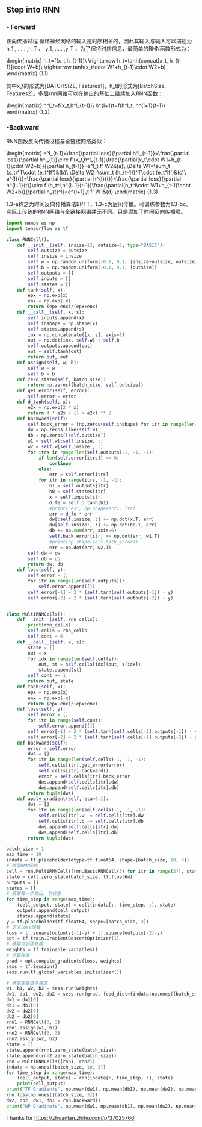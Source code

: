 
## Step into RNN

### - Forward

正向传播过程
循环神经网络的输入是时序相关的，因此其输入与输入可以描述为 h_1 , ..... ,h_T 、 y_1, ..... ,y_T ，为了保持时序信息，最简单的RNN函数形式为：

\begin{matrix} h_t=f(x_t,h_{t-1})\\ \rightarrow h_t=tanh(concat[x_t, h_{t-1}]\cdot W+b)\ \rightarrow tanh(x_t\cdot W1+h_{t-1}\cdot W2+b) \end{matrix} (1.1)

其中x_t的形式为[BATCHSIZE, Features1]，h_t的形式为[BatchSize, Features2]。多层rnn网络可以在输出的基础上继续加入RNN函数：

\begin{matrix} h^l_t=f(x_t,h^l_{t-1})\ h^{l+1}t=f(h^l_t, h^{l+1}{t-1}) \end{matrix} (1.2)

### -Backward
RNN函数反向传播过程与全链接网络类似：

\begin{matrix} e^l_{t-1}=\frac{\partial loss}{\partial h^l_{t-1}}=\frac{\partial loss}{\partial h^l_{t}}\circ f'(x_t,h^l_{t-1})\frac{\partial(x_t\cdot W1+h_{t-1}\cdot W2+b)}{\partial h_{t-1}}=e^l_t f' W2&(a)\\ \Delta W1=\sum_t (x_t)^T\cdot (e_t^lf')&(b)\\ \Delta W2=\sum_t (h_{t-1})^T\cdot (e_t^lf')&(c)\\ e^{l}{t}=\frac{\partial loss}{\partial h^{l}{t}}=\frac{\partial loss}{\partial h^{l+1}{t}}\circ f'(h_t^l,h^{l+1}{t-1})\frac{\partial(h_t^l\cdot W1+h_{t-1}\cdot W2+b)}{\partial h_{t}^l}=e^{l+1}_t f' W1&(d) \end{matrix} (1.3)

1.3-a称之为时间反向传播算法BPTT，1.3-c为层间传播。可训练参数为1.3-bc。实际上传统的RNN网络与全链接网络并无不同。只是添加了时间反向传播项。




```python
import numpy as np
import tensorflow as tf

class RNNCell():
    def __init__(self, insize=12, outsize=6, type="BASIC"):
        self.outsize = outsize
        self.insize = insize
        self.w = np.random.uniform(-0.1, 0.1, [insize+outsize, outsize])
        self.b = np.random.uniform(-0.1, 0.1, [outsize])
        self.outputs = []
        self.inputs = []
        self.states = []
    def tanh(self, x):
        epx = np.exp(x)
        enx = np.exp(-x)
        return (epx-enx)/(epx+enx)
    def __call__(self, x, s):
        self.inputs.append(x)
        self.inshape = np.shape(x)
        self.states.append(s)
        inx = np.concatenate([x, s], axis=1)
        out = np.dot(inx, self.w) + self.b
        self.outputs.append(out)
        out = self.tanh(out)
        return out, out
    def assign(self, w, b):
        self.w = w
        self.b = b
    def zero_state(self, batch_size):
        return np.zeros([batch_size, self.outsize])
    def get_error(self, error):
        self.error = error
    def d_tanh(self, x):
        e2x = np.exp(2 * x)
        return 4 * e2x / (1 + e2x) ** 2
    def backward(self):
        self.back_error = [np.zeros(self.inshape) for itr in range(len(self.outputs))]
        dw = np.zeros_like(self.w)
        db = np.zeros([self.outsize])
        w1 = self.w[:self.insize, :]
        w2 = self.w[self.insize:, :]
        for itrs in range(len(self.outputs)-1, -1, -1):
            if len(self.error[itrs]) == 0:
                continue
            else:
                err = self.error[itrs]
            for itr in range(itrs, -1, -1):
                h1 = self.outputs[itr]
                h0 = self.states[itr]
                x = self.inputs[itr]
                d_fe = self.d_tanh(h1)
                #print("es", np.shape(err), itr)
                err = d_fe * err
                dw[:self.insize, :] += np.dot(x.T, err)
                dw[self.insize:, :] += np.dot(h0.T, err)
                db += np.sum(err, axis=0)
                self.back_error[itr] += np.dot(err, w1.T)
                #print(np.shape(self.back_error))
                err = np.dot(err, w2.T)
        self.dw = dw
        self.db = db
        return dw, db
    def loss(self, y):
        self.error = []
        for itr in range(len(self.outputs)):
            self.error.append([])
        self.error[-1] = 2 * (self.tanh(self.outputs[-1]) - y)
        self.error[-2] = 2 * (self.tanh(self.outputs[-2]) - y)


class MultiRNNCells():
    def __init__(self, rnn_cells):
        print(rnn_cells)
        self.cells = rnn_cells
        self.cont = 0
    def __call__(self, x, s):
        state = []
        out = x
        for idx in range(len(self.cells)):
            out, st = self.cells[idx](out, s[idx])
            state.append(st)
        self.cont += 1
        return out, state
    def tanh(self, x):
        epx = np.exp(x)
        enx = np.exp(-x)
        return (epx-enx)/(epx+enx)
    def loss(self, y):
        self.error = []
        for itr in range(self.cont):
            self.error.append([])
        self.error[-1] = 2 * (self.tanh(self.cells[-1].outputs[-1]) - y)
        self.error[-2] = 2 * (self.tanh(self.cells[-1].outputs[-2]) - y)
    def backward(self):
        error = self.error
        dws = []
        for itr in range(len(self.cells)-1, -1, -1):
            self.cells[itr].get_error(error)
            self.cells[itr].backward()
            error = self.cells[itr].back_error
            dws.append(self.cells[itr].dw)
            dws.append(self.cells[itr].db)
        return tuple(dws)
    def apply_gradient(self, eta=0.1):
        dws = []
        for itr in range(len(self.cells)-1, -1, -1):
            self.cells[itr].w -= self.cells[itr].dw
            self.cells[itr].b -= self.cells[itr].db
            dws.append(self.cells[itr].dw)
            dws.append(self.cells[itr].db)
        return tuple(dws)
```


```python
batch_size = 1
max_time = 10
indata = tf.placeholder(dtype=tf.float64, shape=[batch_size, 10, 3])
# 两层RNN网络
cell = rnn.MultiRNNCell([rnn.BasicRNNCell(3) for itr in range(2)], state_is_tuple=True)
state = cell.zero_state(batch_size, tf.float64)
outputs = []
states = []
# 获取每一步输出，与状态
for time_step in range(max_time):
    (cell_output, state) = cell(indata[:, time_step, :], state)
    outputs.append(cell_output)
    states.append(state)
y = tf.placeholder(tf.float64, shape=[batch_size, 3])
# 定义loss函数
loss = tf.square(outputs[-1]-y) + tf.square(outputs[-2]-y)
opt = tf.train.GradientDescentOptimizer(1)
# 获取可训练参数
weights = tf.trainable_variables()
# 计算梯度
grad = opt.compute_gradients(loss, weights)
sess = tf.Session()
sess.run(tf.global_variables_initializer())

# 获取变量值与梯度
w1, b1, w2, b2 = sess.run(weights)
dw1, db1, dw2, db2 = sess.run(grad, feed_dict={indata:np.ones([batch_size, 10, 3]), y:np.ones([batch_size, 3])})
dw1 = dw1[0]
db1 = db1[0]
dw2 = dw2[0]
db2 = db2[0]
rnn1 = RNNCell(3, 3)
rnn1.assign(w1, b1)
rnn2 = RNNCell(3, 3)
rnn2.assign(w2, b2)
state = []
state.append(rnn1.zero_state(batch_size))
state.append(rnn2.zero_state(batch_size))
rnn = MultiRNNCells([rnn1, rnn2])
indata = np.ones([batch_size, 10, 3])
for time_step in range(max_time):
    (cell_output, state) = rnn(indata[:, time_step, :], state)
    print(cell_output)
print("TF Gradients", np.mean(dw1), np.mean(db1), np.mean(dw2), np.mean(db2))
rnn.loss(np.ones([batch_size, 3]))
dw2, db2, dw1, db1 = rnn.backward()
print("NP Gradinets", np.mean(dw1, np.mean(db1), np.mean(dw2), np.mean(db2))
```

Thanks for https://zhuanlan.zhihu.com/p/37025766


```python

```
